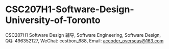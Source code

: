 # CSC207H1-Software-Design-University-of-Toronto
CSC207H1 Software Design 辅导, Software Engineering, Software Design, QQ: 496352127, WeChat: cestbon_688, Email: accoder_overseas@163.com
